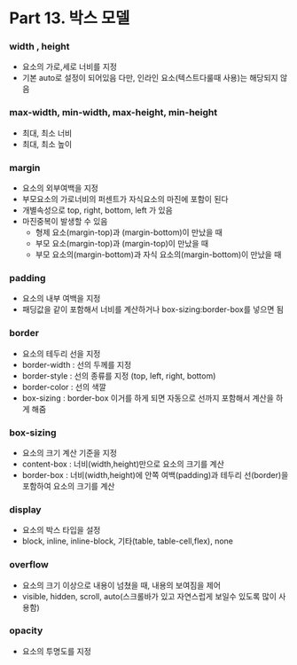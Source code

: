 # Part 13. 박스 모델

### width , height
  - 요소의 가로,세로 너비를 지정
  - 기본 auto로 설정이 되어있음 다만, 인라인 요소(텍스트다룰때 사용)는 해당되지 않음

### max-width, min-width, max-height, min-height
  - 최대, 최소 너비
  - 최대, 최소 높이

### margin
  - 요소의 외부여백을 지정 
  - 부모요소의 가로너비의 퍼센트가 자식요소의 마진에 포함이 된다
  - 개별속성으로 top, right, bottom, left 가 있음
  - 마진중복이 발생할 수 있음
    - 형제 요소(margin-top)과 (margin-bottom)이 만났을 때
    - 부모 요소(margin-top)과 (margin-top)이 만났을 때
    - 부모 요소의(margin-bottom)과 자식 요소의(margin-bottom)이 만났을 때

### padding
  - 요소의 내부 여백을 지정
  -  패딩값을 같이 포함해서 너비를 계산하거나 box-sizing:border-box를 넣으면 됨

### border
  - 요소의 테두리 선을 지정
  - border-width : 선의 두께를 지정
  - border-style : 선의 종류를 지정 (top, left, right, bottom)
  - border-color : 선의 색깔
  - box-sizing : border-box 이거를 하게 되면 자동으로 선까지 포함해서 계산을 하게 해줌

### box-sizing
  - 요소의 크기 계산 기준을 지정
  - content-box : 너비(width,height)만으로 요소의 크기를 계산
  - border-box : 너비(width,height)에 안쪽 여백(padding)과 테두리 선(border)을 포함하여 요소의 크기를 계산

### display
  - 요소의 박스 타입을 설정
  - block, inline, inline-block, 기타(table, table-cell,flex), none

### overflow
  - 요소의 크기 이상으로 내용이 넘쳤을 때, 내용의 보여짐을 제어
  - visible, hidden, scroll, auto(스크롤바가 있고 자연스럽게 보일수 있도록 많이 사용함)

### opacity
  - 요소의 투명도를 지정
